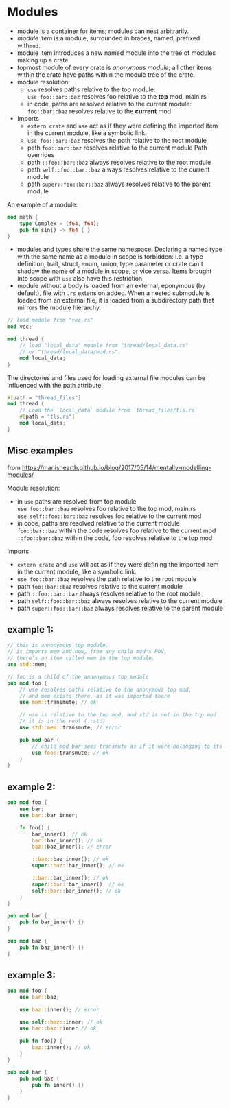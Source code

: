 # Modules

- module is a container for items; modules can nest arbitrarily.
- _module item_ is a module, surrounded in braces, named, prefixed with`mod`.
- module item introduces a new named module into the tree of modules making up a crate.
- topmost module of every crate is _anonymous module_; all other items within the crate have paths within the module tree of the crate.
- module resolution:
  - `use` resolves paths relative to the top module:   
    `use foo::bar::baz` resolves foo relative to the **top** mod, main.rs    
  - in code, paths are resolved relative to the current module:   
    `foo::bar::baz` resolves relative to the **current** mod   
- Imports
  - `extern crate` and `use` act as if they were defining the imported item in the current module, like a symbolic link.
  - `use foo::bar::baz` resolves the path relative to the root module
  - path `foo::bar::baz` resolves relative to the current module
Path overrides
  - path `::foo::bar::baz` always resolves relative to the root module
  - path `self::foo::bar::baz` always resolves relative to the current module
  - path `super::foo::bar::baz` always resolves relative to the parent module



An example of a module:

```rust
mod math {
    type Complex = (f64, f64);
    pub fn sin() -> f64 { }
}
```

- modules and types share the same namespace. Declaring a named type with the same name as a module in scope is forbidden: i.e. a type definition, trait, struct, enum, union, type parameter or crate can't shadow the name of a module in scope, or vice versa. Items brought into scope with `use` also have this restriction.
- module without a body is loaded from an external, eponymous (by default), file with `.rs` extension added. When a nested submodule is loaded from an external file, it is loaded from a subdirectory path that mirrors the module hierarchy.


```rust
// load module from "vec.rs"
mod vec;

mod thread {
    // load "local_data" module from "thread/local_data.rs"
    // or "thread/local_data/mod.rs".
    mod local_data;
}
```

The directories and files used for loading external file modules can be influenced with the path attribute.

```rust
#[path = "thread_files"]
mod thread {
    // Load the `local_data` module from `thread_files/tls.rs`
    #[path = "tls.rs"]
    mod local_data;
}
```


## Misc examples
from https://manishearth.github.io/blog/2017/05/14/mentally-modelling-modules/

Module resolution:
- in `use` paths are resolved from top module   
  `use foo::bar::baz` resolves foo relative to the top mod, main.rs    
  `use self::foo::bar::baz` resolves foo relative to the current mod
- in code, paths are resolved relative to the current module   
  `foo::bar::baz` within the code resolves foo relative to the current mod   
  `::foo::bar::baz` within the code, foo resolves relative to the top mod


Imports
- `extern crate` and `use` will act as if they were defining the imported item in the current module, like a symbolic link.
- `use foo::bar::baz` resolves the path relative to the root module
- path `foo::bar::baz` resolves relative to the current module
- path `::foo::bar::baz` always resolves relative to the root module
- path `self::foo::bar::baz` always resolves relative to the current module
- path `super::foo::bar::baz` always resolves relative to the parent module


## example 1:

```rust
// this is annonymous top module.
// it imports mem and now, from any child mod's POV,
// there’s an item called mem in the top module.
use std::mem;

// foo is a child of the annonymous top module
pub mod foo {
    // use resolves paths relative to the anonymous top mod,
    // and mem exists there, as it was imported there
    use mem::transmute; // ok

    // use is relative to the top mod, and std is not in the top mod
    // it is in the root (::std)
    use std::mem::transmute; // error

    pub mod bar {
        // child mod bar sees transmute as if it were belonging to its parent
        use foo::transmute; // ok
    }
}
```

## example 2:

```rust
pub mod foo {
    use bar;
    use bar::bar_inner;

    fn foo() {
        bar_inner(); // ok
        bar::bar_inner(); // ok
        baz::baz_inner(); // error

        ::baz::baz_inner(); // ok
        super::baz::baz_inner(); // ok

        ::bar::bar_inner(); // ok
        super::bar::bar_inner(); // ok
        self::bar::bar_inner(); // ok
    }
}

pub mod bar {
    pub fn bar_inner() {}
}

pub mod baz {
    pub fn baz_inner() {}
}
```

## example 3:

```rust
pub mod foo {
    use bar::baz;

    use baz::inner(); // error

    use self::baz::inner; // ok
    use bar::baz::inner // ok

    pub fn foo() {
        baz::inner(); // ok
    }
}

pub mod bar {
    pub mod baz {
        pub fn inner() {}
    }
}
```
